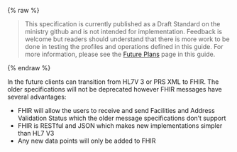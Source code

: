 {% raw %}
<blockquote class="stu-note">
<p>
This specification is currently published as a Draft Standard on the ministry github and is not intended for implementation.  Feedback is welcome but readers should understand that there is more work to be done in testing the profiles and operations defined in this guide.  For more information, please see the <a href="future.html">Future Plans</a> page in this guide.</p>
</blockquote>
{% endraw %}

In the future clients can transition from HL7V 3 or PRS XML to FHIR. The older specifications will not be deprecated however FHIR messages have several advantages:

*	FHIR will allow the users to receive and send Facilities and Address Validation Status which the older message specifications don’t support
*	FHIR is RESTful and JSON which makes new implementations simpler than HL7 V3
*	Any new data points will only be added to FHIR

